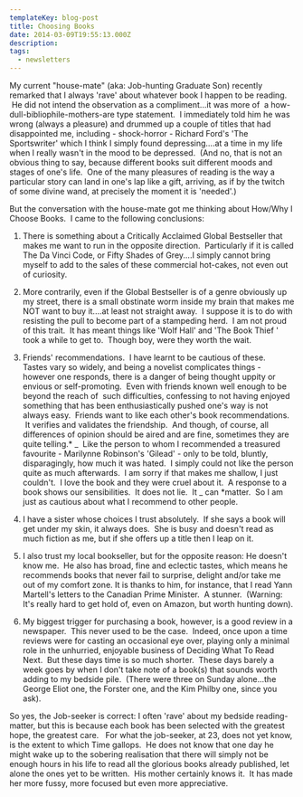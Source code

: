 ```yaml
---
templateKey: blog-post
title: Choosing Books
date: 2014-03-09T19:55:13.000Z
description: 
tags: 
  - newsletters
---
```


My current "house-mate" (aka: Job-hunting Graduate Son) recently remarked that I always 'rave' about whatever book I happen to be reading.  He did not intend the observation as a compliment...it was more of  a how-dull-bibliophile-mothers-are type statement.  I immediately told him he was wrong (always a pleasure) and drummed up a couple of titles that had disappointed me, including - shock-horror - Richard Ford's 'The Sportswriter' which I think I simply found depressing....at a time in my life when I really wasn't in the mood to be depressed.  (And no, that is not an obvious thing to say, because different books suit different moods and stages of one's life.  One of the many pleasures of reading is the way a particular story can land in one's lap like a gift, arriving, as if by the twitch of some divine wand, at precisely the moment it is 'needed'.)

But the conversation with the house-mate got me thinking about How/Why I Choose Books.  I came to the following conclusions:

1. There is something about a Critically Acclaimed Global Bestseller that makes me want to run in the opposite direction.  Particularly if it is called The Da Vinci Code, or Fifty Shades of Grey....I simply cannot bring myself to add to the sales of these commercial hot-cakes, not even out of curiosity.

2. More contrarily, even if the Global Bestseller is of a genre obviously up my street, there is a small obstinate worm inside my brain that makes me NOT want to buy it....at least not straight away.  I suppose it is to do with resisting the pull to become part of a stampeding herd.  I am not proud of this trait.  It has meant things like 'Wolf Hall' and 'The Book Thief ' took a while to get to.  Though boy, were they worth the wait.

3. Friends' recommendations.  I have learnt to be cautious of these.   Tastes vary so widely, and being a novelist complicates things - however one responds, there is a danger of being thought uppity or envious or self-promoting.  Even with friends known well enough to be beyond the reach of  such difficulties, confessing to not having enjoyed something that has been enthusiastically pushed one's way is not always easy.  Friends want to like each other's book recommendations.  It verifies and validates the friendship.  And though, of course, all differences of opinion should be aired and are fine, sometimes they are quite telling.\* _  Like the person to whom I recommended a treasured favourite - Marilynne Robinson's 'Gilead' - only to be told, bluntly, disparagingly, how much it was hated.  I simply could not like the person quite as much afterwards.  I am sorry if that makes me shallow, I just couldn't.  I love the book and they were cruel about it.  A response to a book shows our sensibilities.  It does not lie.  It _ can \*matter.  So I am just as cautious about what I recommend to other people.

4. I have a sister whose choices I trust absolutely.  If she says a book will get under my skin, it always does.  She is busy and doesn't read as much fiction as me, but if she offers up a title then I leap on it.

5. I also trust my local bookseller, but for the opposite reason: He doesn't know me.  He also has broad, fine and eclectic tastes, which means he recommends books that never fail to surprise, delight and/or take me out of my comfort zone. It is thanks to him, for instance, that I read Yann Martell's letters to the Canadian Prime Minister.  A stunner.  (Warning: It's really hard to get hold of, even on Amazon, but worth hunting down).

6. My biggest trigger for purchasing a book, however, is a good review in a newspaper.  This never used to be the case.  Indeed, once upon a time reviews were for casting an occasional eye over, playing only a minimal role in the unhurried, enjoyable business of Deciding What To Read Next.  But these days time is so much shorter.  These days barely a week goes by when I don't take note of a book(s) that sounds worth adding to my bedside pile.  (There were three on Sunday alone...the George Eliot one, the Forster one, and the Kim Philby one, since you ask).

So yes, the Job-seeker is correct: I often 'rave' about my bedside reading-matter, but this is because each book has been selected with the greatest hope, the greatest care.   For what the job-seeker, at 23, does not yet know, is the extent to which Time gallops.  He does not know that one day he might wake up to the sobering realisation that there will simply not be enough hours in his life to read all the glorious books already published, let alone the ones yet to be written.  His mother certainly knows it.  It has made her more fussy, more focused but even more appreciative.
